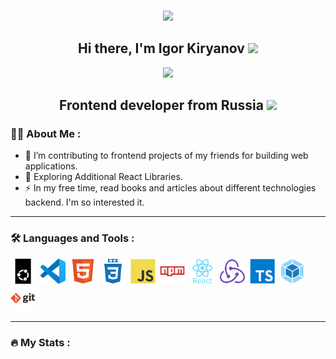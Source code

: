 ###
<div id="header" align="center">
  <img src="https://i.servimg.com/u/f21/14/41/17/00/titi_o10.gif" width="200" />
</div>
<h2 align="center">Hi there, I'm <a>Igor Kiryanov</a> 
<img src="https://github.com/blackcater/blackcater/raw/main/images/Hi.gif" height="27"/></h2>
<div id="me" align="center">
  <img src="https://xozayka.ru/wp-content/uploads/2023/02/software-developer-g4d9d6950c_1920.jpg" width="400" />
</div>
<h2 align="center">Frontend developer from Russia <img src="https://usagif.com/wp-content/uploads/gifs/russian-flag-3.gif" height="15"/></h2>

### :man_technologist: About Me :
- :telescope: I’m contributing to frontend projects of my friends for building web applications.
- :seedling: Exploring Additional React Libraries.
- :zap: In my free time, read books and articles about different technologies backend. I'm so interested it.
---
### :hammer_and_wrench: Languages and Tools :
<div>
  <img src="https://github.com/devicons/devicon/blob/master/icons/ubuntu/ubuntu-plain.svg" title="Ubuntu" alt="Ubuntu" width="40" height="40"/>&nbsp;
  <img src="https://github.com/devicons/devicon/blob/master/icons/vscode/vscode-original.svg" title="VSCode" alt="VSCode" width="40" height="40"/>&nbsp;
  <img src="https://github.com/devicons/devicon/blob/master/icons/html5/html5-original.svg" title="HTML5" alt="HTML" width="40" height="40"/>&nbsp;
  <img src="https://github.com/devicons/devicon/blob/master/icons/css3/css3-plain-wordmark.svg"  title="CSS3" alt="CSS" width="40" height="40"/>&nbsp;
  <img src="https://github.com/devicons/devicon/blob/master/icons/javascript/javascript-original.svg" title="JavaScript" alt="JavaScript" width="40" height="40"/>&nbsp;
  <img src="https://github.com/devicons/devicon/blob/master/icons/npm/npm-original-wordmark.svg" title="npm" alt="npm" width="40" height="40"/>&nbsp;
  <img src="https://github.com/devicons/devicon/blob/master/icons/react/react-original-wordmark.svg" title="React" alt="React" width="40" height="40"/>&nbsp;
  <img src="https://github.com/devicons/devicon/blob/master/icons/redux/redux-original.svg" title="Redux" alt="Redux " width="40" height="40"/>&nbsp;
  <img src="https://github.com/devicons/devicon/blob/master/icons/typescript/typescript-plain.svg" title="TypeScript" alt="TypeScript" width="40" height="40"/>&nbsp;
  <img src="https://github.com/devicons/devicon/blob/master/icons/webpack/webpack-original.svg"  title="webpack" alt="webpack" width="40" height="40"/>&nbsp;
  <img src="https://github.com/devicons/devicon/blob/master/icons/git/git-original-wordmark.svg" title="Git" alt="Git" width="40" height="40"/>&nbsp;
</div>

---
### :fire: My Stats :












<!--
**Jaki1965/Jaki1965** is a ✨ _special_ ✨ repository because its `README.md` (this file) appears on your GitHub profile.

Here are some ideas to get you started:

- 🔭 I’m currently working on ...
- 🌱 I’m currently learning ...
- 👯 I’m looking to collaborate on ...
- 🤔 I’m looking for help with ...
- 💬 Ask me about ...
- 📫 How to reach me: ...
- 😄 Pronouns: ...
- ⚡ Fun fact: ...
-->
